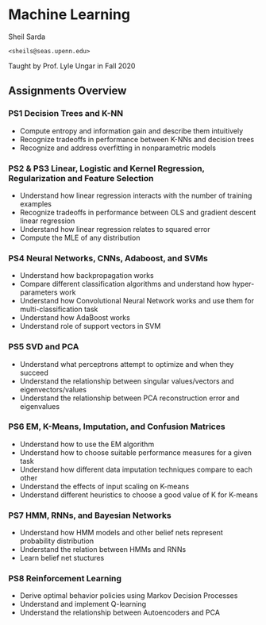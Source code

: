 # Machine Learning

Sheil Sarda

`<sheils@seas.upenn.edu>`

Taught by Prof. Lyle Ungar in Fall 2020

## Assignments Overview

### PS1 Decision Trees and K-NN

- Compute entropy and information gain and describe them intuitively
- Recognize tradeoffs in performance between K-NNs and decision trees
- Recognize and address overfitting in nonparametric models

### PS2 & PS3 Linear, Logistic and Kernel Regression, Regularization and Feature Selection 

- Understand how linear regression interacts with the number of training examples
- Recognize tradeoffs in performance between OLS and gradient descent linear regression
- Understand how linear regression relates to squared error
- Compute the MLE of any distribution

### PS4 Neural Networks, CNNs, Adaboost, and SVMs

- Understand how backpropagation works
- Compare different classification algorithms and understand how hyper-parameters work
- Understand how Convolutional Neural Network works and use them for multi-classification task
- Understand how AdaBoost works
- Understand role of support vectors in SVM

### PS5 SVD and PCA

- Understand what perceptrons attempt to optimize and when they succeed
- Understand the relationship between singular values/vectors and eigenvectors/values
- Understand the relationship between PCA reconstruction error and eigenvalues

### PS6 EM, K-Means, Imputation, and Confusion Matrices

- Understand how to use the EM algorithm
- Understand how to choose suitable performance measures for a given task
- Understand how different data imputation techniques compare to each other
- Understand the effects of input scaling on K-means
- Understand different heuristics to choose a good value of K for K-means

### PS7 HMM, RNNs, and Bayesian Networks

- Understand how HMM models and other belief nets represent probability distribution
- Understand the relation between HMMs and RNNs
- Learn belief net stuctures

### PS8 Reinforcement Learning

- Derive optimal behavior policies using Markov Decision Processes
- Understand and implement Q-learning
- Understand the relationship between Autoencoders and PCA